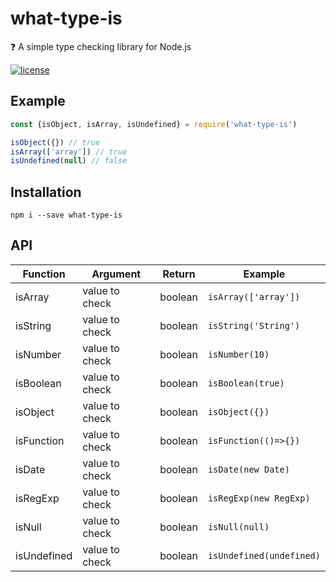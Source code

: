 # what-type-is
:question: A simple type checking library for Node.js

<a href="https://github.com/daltonmenezes/uni/blob/master/LICENSE"><img src="https://img.shields.io/github/license/mashape/apistatus.svg" alt="license"/></a>

## Example
```js
const {isObject, isArray, isUndefined} = require('what-type-is')

isObject({}) // true
isArray(['array']) // true
isUndefined(null) // false
```

## Installation
```
npm i --save what-type-is
```

## API

| Function | Argument | Return |Example |
| --- | --- | --- |--- |
| isArray | value to check | boolean  | `isArray(['array'])` |
| isString | value to check | boolean | `isString('String')` |
| isNumber | value to check | boolean | `isNumber(10)` |
| isBoolean | value to check | boolean | `isBoolean(true)` |
| isObject | value to check | boolean | `isObject({})` |
| isFunction | value to check | boolean | `isFunction(()=>{})` |
| isDate | value to check | boolean | `isDate(new Date)` |
| isRegExp | value to check | boolean | `isRegExp(new RegExp)` |
| isNull | value to check | boolean | `isNull(null)` |
| isUndefined | value to check | boolean | `isUndefined(undefined)` |
